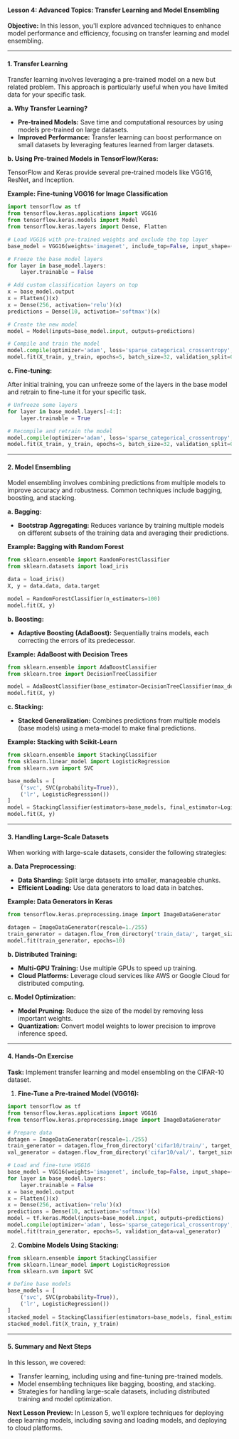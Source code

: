 #### **Lesson 4: Advanced Topics: Transfer Learning and Model Ensembling**

**Objective:**
In this lesson, you'll explore advanced techniques to enhance model performance and efficiency, focusing on transfer learning and model ensembling.

---

#### **1. Transfer Learning**

Transfer learning involves leveraging a pre-trained model on a new but related problem. This approach is particularly useful when you have limited data for your specific task.

**a. Why Transfer Learning?**

- **Pre-trained Models:** Save time and computational resources by using models pre-trained on large datasets.
- **Improved Performance:** Transfer learning can boost performance on small datasets by leveraging features learned from larger datasets.

**b. Using Pre-trained Models in TensorFlow/Keras:**

TensorFlow and Keras provide several pre-trained models like VGG16, ResNet, and Inception.

**Example: Fine-tuning VGG16 for Image Classification**

```python
import tensorflow as tf
from tensorflow.keras.applications import VGG16
from tensorflow.keras.models import Model
from tensorflow.keras.layers import Dense, Flatten

# Load VGG16 with pre-trained weights and exclude the top layer
base_model = VGG16(weights='imagenet', include_top=False, input_shape=(224, 224, 3))

# Freeze the base model layers
for layer in base_model.layers:
    layer.trainable = False

# Add custom classification layers on top
x = base_model.output
x = Flatten()(x)
x = Dense(256, activation='relu')(x)
predictions = Dense(10, activation='softmax')(x)

# Create the new model
model = Model(inputs=base_model.input, outputs=predictions)

# Compile and train the model
model.compile(optimizer='adam', loss='sparse_categorical_crossentropy', metrics=['accuracy'])
model.fit(X_train, y_train, epochs=5, batch_size=32, validation_split=0.2)
```

**c. Fine-tuning:**

After initial training, you can unfreeze some of the layers in the base model and retrain to fine-tune it for your specific task.

```python
# Unfreeze some layers
for layer in base_model.layers[-4:]:
    layer.trainable = True

# Recompile and retrain the model
model.compile(optimizer='adam', loss='sparse_categorical_crossentropy', metrics=['accuracy'])
model.fit(X_train, y_train, epochs=5, batch_size=32, validation_split=0.2)
```

---

#### **2. Model Ensembling**

Model ensembling involves combining predictions from multiple models to improve accuracy and robustness. Common techniques include bagging, boosting, and stacking.

**a. Bagging:**

- **Bootstrap Aggregating:** Reduces variance by training multiple models on different subsets of the training data and averaging their predictions.

**Example: Bagging with Random Forest**

```python
from sklearn.ensemble import RandomForestClassifier
from sklearn.datasets import load_iris

data = load_iris()
X, y = data.data, data.target

model = RandomForestClassifier(n_estimators=100)
model.fit(X, y)
```

**b. Boosting:**

- **Adaptive Boosting (AdaBoost):** Sequentially trains models, each correcting the errors of its predecessor.

**Example: AdaBoost with Decision Trees**

```python
from sklearn.ensemble import AdaBoostClassifier
from sklearn.tree import DecisionTreeClassifier

model = AdaBoostClassifier(base_estimator=DecisionTreeClassifier(max_depth=1), n_estimators=50)
model.fit(X, y)
```

**c. Stacking:**

- **Stacked Generalization:** Combines predictions from multiple models (base models) using a meta-model to make final predictions.

**Example: Stacking with Scikit-Learn**

```python
from sklearn.ensemble import StackingClassifier
from sklearn.linear_model import LogisticRegression
from sklearn.svm import SVC

base_models = [
    ('svc', SVC(probability=True)),
    ('lr', LogisticRegression())
]
model = StackingClassifier(estimators=base_models, final_estimator=LogisticRegression())
model.fit(X, y)
```

---

#### **3. Handling Large-Scale Datasets**

When working with large-scale datasets, consider the following strategies:

**a. Data Preprocessing:**

- **Data Sharding:** Split large datasets into smaller, manageable chunks.
- **Efficient Loading:** Use data generators to load data in batches.

**Example: Data Generators in Keras**

```python
from tensorflow.keras.preprocessing.image import ImageDataGenerator

datagen = ImageDataGenerator(rescale=1./255)
train_generator = datagen.flow_from_directory('train_data/', target_size=(150, 150), batch_size=32, class_mode='binary')
model.fit(train_generator, epochs=10)
```

**b. Distributed Training:**

- **Multi-GPU Training:** Use multiple GPUs to speed up training.
- **Cloud Platforms:** Leverage cloud services like AWS or Google Cloud for distributed computing.

**c. Model Optimization:**

- **Model Pruning:** Reduce the size of the model by removing less important weights.
- **Quantization:** Convert model weights to lower precision to improve inference speed.

---

#### **4. Hands-On Exercise**

**Task:** Implement transfer learning and model ensembling on the CIFAR-10 dataset.

1. **Fine-Tune a Pre-trained Model (VGG16):**

```python
import tensorflow as tf
from tensorflow.keras.applications import VGG16
from tensorflow.keras.preprocessing.image import ImageDataGenerator

# Prepare data
datagen = ImageDataGenerator(rescale=1./255)
train_generator = datagen.flow_from_directory('cifar10/train/', target_size=(224, 224), batch_size=32, class_mode='sparse')
val_generator = datagen.flow_from_directory('cifar10/val/', target_size=(224, 224), batch_size=32, class_mode='sparse')

# Load and fine-tune VGG16
base_model = VGG16(weights='imagenet', include_top=False, input_shape=(224, 224, 3))
for layer in base_model.layers:
    layer.trainable = False
x = base_model.output
x = Flatten()(x)
x = Dense(256, activation='relu')(x)
predictions = Dense(10, activation='softmax')(x)
model = tf.keras.Model(inputs=base_model.input, outputs=predictions)
model.compile(optimizer='adam', loss='sparse_categorical_crossentropy', metrics=['accuracy'])
model.fit(train_generator, epochs=5, validation_data=val_generator)
```

2. **Combine Models Using Stacking:**

```python
from sklearn.ensemble import StackingClassifier
from sklearn.linear_model import LogisticRegression
from sklearn.svm import SVC

# Define base models
base_models = [
    ('svc', SVC(probability=True)),
    ('lr', LogisticRegression())
]
stacked_model = StackingClassifier(estimators=base_models, final_estimator=LogisticRegression())
stacked_model.fit(X_train, y_train)
```

---

#### **5. Summary and Next Steps**

In this lesson, we covered:

- Transfer learning, including using and fine-tuning pre-trained models.
- Model ensembling techniques like bagging, boosting, and stacking.
- Strategies for handling large-scale datasets, including distributed training and model optimization.

**Next Lesson Preview:**
In Lesson 5, we'll explore techniques for deploying deep learning models, including saving and loading models, and deploying to cloud platforms.
